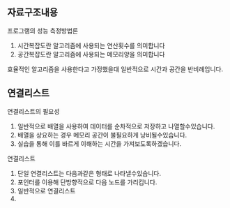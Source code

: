 ## 자료구조내용

<p>프로그램의 성능 측정방법론</p>

1) 시간복잡도란 알고리즘에 사용되는 연산횟수를 의미합니다
2) 공간복잡도란 알고리즘에 사용되는 메모리양을 의미합니다

효율적인 알고리즘을 사용한다고 가정했을댸 일반적으로 시간과 공간을 반비례입니다.

## 연결리스트

<p>연결리스트의 필요성</p>

1) 일반적으로 배열을 사용하여 데이터를 순차적으로 저장하고 나열할수있습니다.
2) 배열을 상요하는 경우 메모리 공간이 불필요하게 낭비될수있습니다.
3) 실습을 통해 이를 바르게 이해하는 시간을 가져보도록하겠습니다.


연결리스트

1) 단일 연결리스트는 다음과같은 형태로 나타낼수있습니다.
2) 포인터를 이용해 단방향적으로 다음 노드를 가리킵니다.
3) 일반적으로 연결리스트
4)